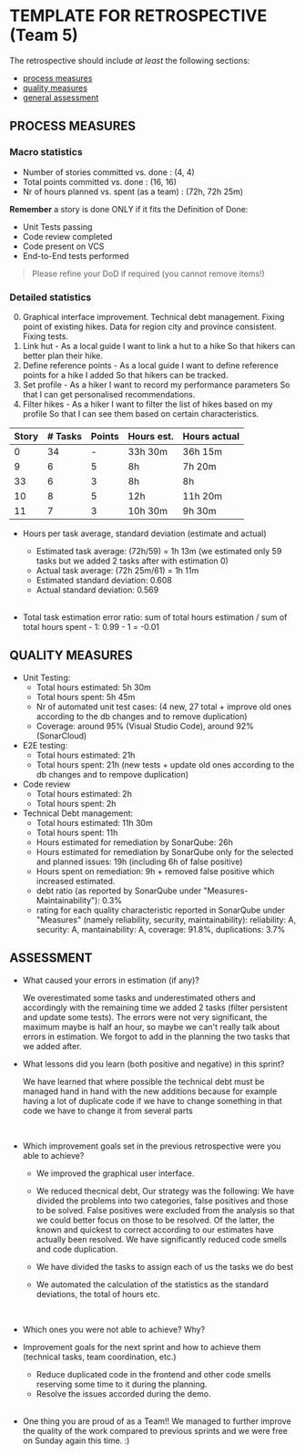 TEMPLATE FOR RETROSPECTIVE (Team 5)
=====================================

The retrospective should include _at least_ the following
sections:

- [process measures](#process-measures)
- [quality measures](#quality-measures)
- [general assessment](#assessment)

## PROCESS MEASURES 

### Macro statistics

- Number of stories committed vs. done : (4, 4)
- Total points committed vs. done : (16, 16)
- Nr of hours planned vs. spent (as a team) : (72h, 72h 25m)

**Remember** a story is done ONLY if it fits the Definition of Done:
 
- Unit Tests passing
- Code review completed
- Code present on VCS
- End-to-End tests performed

> Please refine your DoD if required (you cannot remove items!) 

### Detailed statistics
0) Graphical interface improvement.
   Technical debt management.
   Fixing point of existing hikes.
   Data for region city and province consistent.
   Fixing tests.
9) Link hut - As a local guide I want to link a hut to a hike So that hikers can better plan their hike.
33) Define reference points - As a local guide I want to define reference points for a hike I added So that hikers can be tracked.
10) Set profile - As a hiker I want to record my performance parameters So that I can get personalised recommendations.
11) Filter hikes - As a hiker I want to filter the list of hikes based on my profile So that I can see them based on certain characteristics.



| Story  | # Tasks | Points | Hours est. | Hours actual |
|--------|---------|--------|------------|--------------|
| 0      | 34      |  -     |  33h 30m   |  36h 15m     |
| 9      | 6       |  5     |  8h        |  7h 20m      |
| 33     | 6       |  3     |  8h        |  8h          |
| 10     | 8       |  5     |  12h       |  11h 20m     |
| 11     | 7       |  3     |  10h 30m   |  9h 30m      |


- Hours per task average, standard deviation (estimate and actual)
  - Estimated task average: (72h/59) = 1h 13m (we estimated only 59 tasks but we added 2 tasks after with estimation 0)
  - Actual task average: (72h 25m/61) = 1h 11m
  - Estimated standard deviation: 0.608
  - Actual standard deviation: 0.569
  
  <br>
- Total task estimation error ratio: sum of total hours estimation / sum of total hours spent - 1: 0.99 - 1 = -0.01

  
## QUALITY MEASURES 

- Unit Testing:
  - Total hours estimated: 5h 30m
  - Total hours spent: 5h 45m
  - Nr of automated unit test cases: (4 new, 27 total + improve old ones according to the db changes and to remove duplication)
  - Coverage: around 95% (Visual Studio Code), around 92% (SonarCloud)
- E2E testing:
  - Total hours estimated: 21h 
  - Total hours spent: 21h (new tests + update old ones according to the db changes and to rempove duplication)
- Code review 
  - Total hours estimated: 2h
  - Total hours spent: 2h
- Technical Debt management:
  - Total hours estimated: 11h 30m
  - Total hours spent: 11h
  - Hours estimated for remediation by SonarQube: 26h
  - Hours estimated for remediation by SonarQube only for the selected and planned issues: 19h (including 6h of false positive) 
  - Hours spent on remediation: 9h + removed false positive which increased estimated.
  - debt ratio (as reported by SonarQube under "Measures-Maintainability"): 0.3%
  - rating for each quality characteristic reported in SonarQube under "Measures" (namely reliability, security, maintainability): reliability: A, security: A, mantainability: A, coverage: 91.8%, duplications: 3.7%
  


## ASSESSMENT

- What caused your errors in estimation (if any)?

  We overestimated some tasks and underestimated others and accordingly with the remaining time we added 2 tasks (filter persistent and update some tests).
  The errors were not very significant, the maximum maybe is half an hour, so maybe we can't really talk about errors in estimation.
  We forgot to add in the planning the two tasks that we added after.
  <br>
- What lessons did you learn (both positive and negative) in this sprint?
  
  We have learned that where possible the technical debt must be managed hand in hand with the new additions because for example having a lot of duplicate code if we have to change something in that code we have to change it from several parts

  <br>

- Which improvement goals set in the previous retrospective were you able to achieve?
  
   - We improved the graphical user interface.
  
   - We reduced thecnical debt, Our strategy was the following:
      We have divided the problems into two categories, false positives and those to be solved.
      False positives were excluded from the analysis so that we could better focus on those to be resolved. Of the latter, the known and quickest to correct according to our estimates have actually been resolved. We have significantly reduced code smells and code duplication.

    - We have divided the tasks to assign each of us the tasks we do best
    - We automated the calculation of the statistics as the standard deviations, the total of hours etc.
  <br>

- Which ones you were not able to achieve? Why?
  <br>

- Improvement goals for the next sprint and how to achieve them (technical tasks, team coordination, etc.)
  
  - Reduce duplicated code in the frontend and other code smells reserving some time to it during the planning.
  - Resolve the issues accorded during the demo.
  <br>
- One thing you are proud of as a Team!!
  We managed to further improve the quality of the work compared to previous sprints and we were free on Sunday again this time. :)
